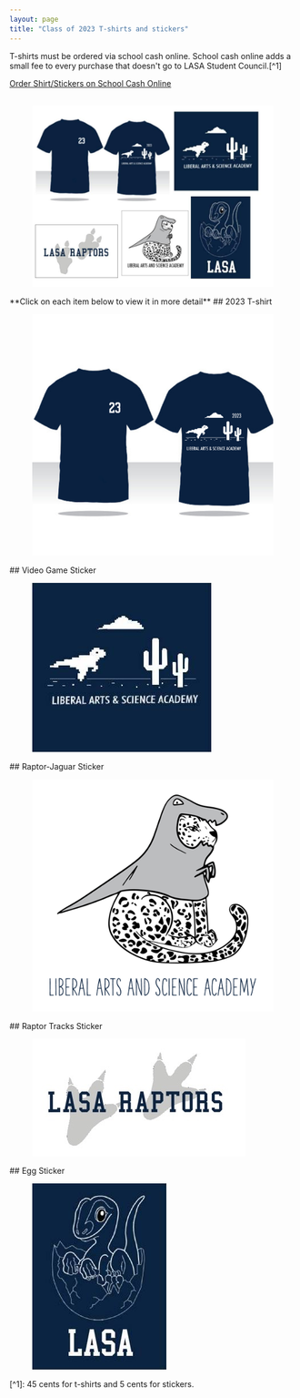 ```yaml
---
layout: page
title: "Class of 2023 T-shirts and stickers"
---
```

T-shirts must be ordered via school cash online. School cash online adds a small fee to every purchase that doesn't go to LASA Student Council.[^1]
<div markdown="0"><a href="https://austinisd.schoolcashonline.com/Fee/Details/18519/63/False/True" target="_blank" class="btn btn--info">Order Shirt/Stickers on School Cash Online</a></div>
<br>
<figure>
    <a href="/images/2023Layout1.jpg"><img src="/images/2023Layout1.jpg" width="500"></a>
</figure>
**Click on each item below to view it in more detail**
## 2023 T-shirt
<figure>
    <a href="/images/2023shirt.jpg"><img src="/images/2023shirt.jpg"></a>
</figure>
## Video Game Sticker
<figure>
    <a href="/images/sticker1.jpg"><img src="/images/sticker1.jpg"></a>
</figure>
## Raptor-Jaguar Sticker
<figure>
    <a href="/images/sticker2.jpg"><img src="/images/sticker2.jpg" width="500"></a>
</figure>
## Raptor Tracks Sticker
<figure>
    <a href="/images/sticker3.jpg"><img src="/images/sticker3.jpg"></a>
</figure>
## Egg Sticker
<figure>
    <a href="/images/sticker4.jpg"><img src="/images/sticker4.jpg"></a>
</figure>
[^1]: 45 cents for t-shirts and 5 cents for stickers.
